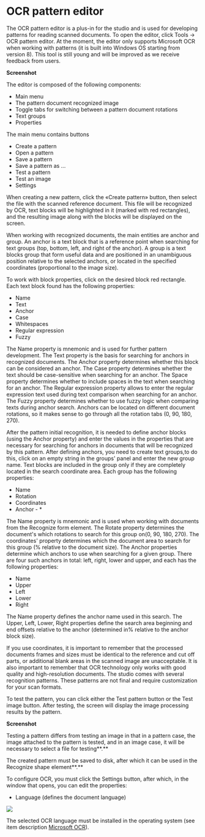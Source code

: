 # OCR pattern editor

The OCR pattern editor is a plus-in for the studio and is used for developing patterns for reading scanned documents. To open the editor, click Tools -> OCR pattern editor. At the moment, the editor only supports Microsoft OCR when working with patterns (it is built into Windows OS starting from version 8). This tool is still young and will be improved as we receive feedback from users.

**Screenshot**

The editor is composed of the following components:

* Main menu
* The pattern document recognized image
* Toggle tabs for switching between a pattern document rotations
* Text groups
* Properties

The main menu contains buttons

* Create a pattern
* Open a pattern
* Save a pattern
* Save a pattern as ...
* Test a pattern
* Test an image
* Settings

When creating a new pattern, click the «Create pattern» button, then select the file with the scanned reference document. This file will be recognized by OCR, text blocks will be highlighted in it (marked with red rectangles), and the resulting image along with the blocks will be displayed on the screen.

When working with recognized documents, the main entities are anchor and group. An anchor is a text block that is a reference point when searching for text groups (top, bottom, left, and right of the anchor). A group is a text blocks group that form useful data and are positioned in an unambiguous position relative to the selected anchors, or located in the specified coordinates (proportional to the image size).

To work with block properties, click on the desired block red rectangle. Each text block found has the following properties:

* Name
* Text
* Anchor
* Case
* Whitespaces
* Regular expression
* Fuzzy

The Name property is mnemonic and is used for further pattern development. The Text property is the basis for searching for anchors in recognized documents. The Anchor property determines whether this block can be considered an anchor. The Case property determines whether the text should be case-sensitive when searching for an anchor. The Space property determines whether to include spaces in the text when searching for an anchor. The Regular expression property allows to enter the regular expression text used during text comparison when searching for an anchor. The Fuzzy property determines whether to use fuzzy logic when comparing texts during anchor search. Anchors can be located on different document rotations, so it makes sense to go through all the rotation tabs (0, 90, 180, 270).

After the pattern initial recognition, it is needed to define anchor blocks (using the Anchor property) and enter the values in the properties that are necessary for searching for anchors in documents that will be recognized by this pattern. After defining anchors, you need to create text groups,to do this, click on an empty string in the groups' panel and enter the new group name. Text blocks are included in the group only if they are completely located in the search coordinate area. Each group has the following properties:

* Name
* Rotation
* Coordinates
* Anchor - \*

The Name property is mnemonic and is used when working with documents from the Recognize form element. The Rotate property determines the document's which rotations to search for this group on(0, 90, 180, 270). The coordinates' property determines which the document area to search for this group (% relative to the document size). The Anchor properties determine which anchors to use when searching for a given group. There are four such anchors in total: left, right, lower and upper, and each has the following properties:

* Name
* Upper
* Left
* Lower
* Right

The Name property defines the anchor name used in this search. The Upper, Left, Lower, Right properties define the search area beginning and end offsets relative to the anchor (determined in% relative to the anchor block size).

If you use coordinates, it is important to remember that the processed documents frames and sizes must be identical to the reference and cut off parts, or additional blank areas in the scanned image are unacceptable. It is also important to remember that OCR technology only works with good quality and high-resolution documents. The studio comes with several recognition patterns. These patterns are not final and require customization for your scan formats.

To test the pattern, you can click either the Test pattern button or the Test image button. After testing, the screen will display the image processing results by the pattern.

**Screenshot**

Testing a pattern differs from testing an image in that in a pattern case, the image attached to the pattern is tested, and in an image case, it will be necessary to select a file for testing**.**

The created pattern must be saved to disk, after which it can be used in the Recognize shape element**.**

To configure OCR, you must click the Settings button, after which, in the window that opens, you can edit the properties:

* Language (defines the document language)

![](../../.gitbook/assets/bn\_2.JPG)

The selected OCR language must be installed in the operating system (see item description  [Microsoft OCR](https://rondem.gitbook.io/primo-rpa-eng/els\_ocr/microsoft-ocr)).
